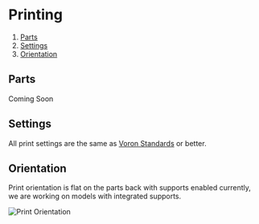 # Printing

1. [Parts](#parts)
2. [Settings](#settings)
3. [Orientation](#orientation)

## Parts

Coming Soon


## Settings

All print settings are the same as [Voron Standards](https://docs.vorondesign.com/sourcing.html#print-settings) or better.


## Orientation

Print orientation is flat on the parts back with supports enabled currently, we are working on models with integrated supports.

![Print Orientation](media/Print_orientation.jpg?raw=true)
